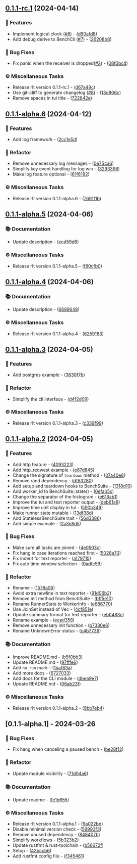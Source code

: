 ## [0.1.1-rc.1](https://github.com/wfxr/rlt/compare/v0.1.1-alpha.6..v0.1.1-rc.1) (2024-04-14)

### 🚀 Features

- Implement logical clock ([#6](https://github.com/wfxr/rlt/issues/6)) - ([d90afd8](https://github.com/wfxr/rlt/commit/d90afd833490de50de9aae82b6cb01cf456a3290))
- Add debug derive to BenchCli ([#7](https://github.com/wfxr/rlt/issues/7)) - ([26208b8](https://github.com/wfxr/rlt/commit/26208b8939907ebd079b1b6e267979c76e610146))

### 🐛 Bug Fixes

- Fix panic when the receiver is dropped([#2](https://github.com/wfxr/rlt/issues/2)) - ([08f0bcd](https://github.com/wfxr/rlt/commit/08f0bcd94a19e819522a19ad69b50e04ba830ab7))

### ⚙️ Miscellaneous Tasks

- Release rlt version 0.1.1-rc.1 - ([d67a49c](https://github.com/wfxr/rlt/commit/d67a49c9989acd7cbe392f01e9230fd1f0241bce))
- Use git-cliff to generate changelog ([#8](https://github.com/wfxr/rlt/issues/8)) - ([13d806c](https://github.com/wfxr/rlt/commit/13d806cb4a3c63db09e93735d2fbcf785ed9d22e))
- Remove spaces in tui title - ([722842e](https://github.com/wfxr/rlt/commit/722842ec9e25e11de45c6de24482ed5cf94ee4c0))

## [0.1.1-alpha.6](https://github.com/wfxr/rlt/compare/v0.1.1-alpha.5..v0.1.1-alpha.6) (2024-04-12)

### 🚀 Features

- Add log framework - ([2cc1e5d](https://github.com/wfxr/rlt/commit/2cc1e5d525875df48969837e1f75d490bf4238f0))

### 🚜 Refactor

- Remove unnecessary log messages - ([0e754a6](https://github.com/wfxr/rlt/commit/0e754a6488d33a639aa7fafd48754bd0c0d145f8))
- Simplify key event handling for log win - ([3293398](https://github.com/wfxr/rlt/commit/329339877908c579bb41932f5f1d8d855bffbd1f))
- Make log feature optional - ([61f6182](https://github.com/wfxr/rlt/commit/61f6182039274ef9893ca5eaf639a77b404c8d54))

### ⚙️ Miscellaneous Tasks

- Release rlt version 0.1.1-alpha.6 - ([7691f1b](https://github.com/wfxr/rlt/commit/7691f1b2d3d265c58d81477d5d07869fb6dd9021))

## [0.1.1-alpha.5](https://github.com/wfxr/rlt/compare/v0.1.1-alpha.4..v0.1.1-alpha.5) (2024-04-06)

### 📚 Documentation

- Update description - ([ecd59d6](https://github.com/wfxr/rlt/commit/ecd59d606cd97dc10091a883d707b7b2964ff766))

### ⚙️ Miscellaneous Tasks

- Release rlt version 0.1.1-alpha.5 - ([f80cfb0](https://github.com/wfxr/rlt/commit/f80cfb0e372d7ce5fa2c86910a5dcea0e79c1ab3))

## [0.1.1-alpha.4](https://github.com/wfxr/rlt/compare/v0.1.1-alpha.3..v0.1.1-alpha.4) (2024-04-06)

### 📚 Documentation

- Update description - ([6689648](https://github.com/wfxr/rlt/commit/66896482cd11998c32b39aa66b7bdf1b81f3573d))

### ⚙️ Miscellaneous Tasks

- Release rlt version 0.1.1-alpha.4 - ([6259163](https://github.com/wfxr/rlt/commit/62591631dd09d4a042262a0cc89af416df7b818d))

## [0.1.1-alpha.3](https://github.com/wfxr/rlt/compare/v0.1.1-alpha.2..v0.1.1-alpha.3) (2024-04-05)

### 🚀 Features

- Add postgres example - ([3830f7b](https://github.com/wfxr/rlt/commit/3830f7b6db2c980041fac9c6516f05fd8df1f99f))

### 🚜 Refactor

- Simplify the cli interface - ([d4f2d09](https://github.com/wfxr/rlt/commit/d4f2d09caa45dd15dca8eab7898db5b15131d660))

### ⚙️ Miscellaneous Tasks

- Release rlt version 0.1.1-alpha.3 - ([c339f99](https://github.com/wfxr/rlt/commit/c339f99739ed9ae461ab3ae94d21fdd8bea59f72))

## [0.1.1-alpha.2](https://github.com/wfxr/rlt/compare/v0.1.1-alpha.1..v0.1.1-alpha.2) (2024-04-05)

### 🚀 Features

- Add http feature - ([4093223](https://github.com/wfxr/rlt/commit/40932231c90ea406d75d0d78c5821c967b2ccfe7))
- Add http_reqwest example - ([e87d845](https://github.com/wfxr/rlt/commit/e87d8452b79e61bc6e7ad1bad21b33733ff67660))
- Change the signature of `teardown` method - ([07a40e8](https://github.com/wfxr/rlt/commit/07a40e82da28e9ff1d2c9192b09d9afa1797091f))
- Remove rand dependency - ([df63280](https://github.com/wfxr/rlt/commit/df632806437481cafe4ed421a159efbbe60004db))
- Add setup and teardown hooks to BenchSuite - ([1318d10](https://github.com/wfxr/rlt/commit/1318d10d47dc22cd336ced57f418ff0527489b5f))
- Add worker_id to BenchSuite::state() - ([0efab5c](https://github.com/wfxr/rlt/commit/0efab5c467763e3b449d57b2eddbcaab2e47994c))
- Change the separator of the histogram - ([e616ab1](https://github.com/wfxr/rlt/commit/e616ab1f0092bfd5607661c0ee9baaf6340fced4))
- Improve the tui and text reporter output - ([deb61a8](https://github.com/wfxr/rlt/commit/deb61a8e61ee546bd67f5c3313663c99111cafeb))
- Improve time unit display in tui - ([590b349](https://github.com/wfxr/rlt/commit/590b349f17617a3021aa60fd3ef35ac25ce410cb))
- Make runner state mutable - ([13df38d](https://github.com/wfxr/rlt/commit/13df38db5dfc890a7e5a6e0479884cd94d675ccf))
- Add StatelessBenchSuite trait - ([56d3386](https://github.com/wfxr/rlt/commit/56d3386fd728f24296c74f4943f1311affeca3e6))
- Add simple example - ([2a3e8d5](https://github.com/wfxr/rlt/commit/2a3e8d54256c4fc21c168ca234d3e49509a53a97))

### 🐛 Bug Fixes

- Make sure all tasks are joined - ([4e0503c](https://github.com/wfxr/rlt/commit/4e0503c1a51dd0c7a2d7cbb1c0108e559143e3c0))
- Fix hang in case iterations reached first - ([5028a70](https://github.com/wfxr/rlt/commit/5028a705a2a79b9f6cd37b1a035927488204a278))
- Fix indent for text reporter - ([a179715](https://github.com/wfxr/rlt/commit/a17971551a687509442b72afb29d46d99a349250))
- Fix auto time window selection - ([0adfc59](https://github.com/wfxr/rlt/commit/0adfc5942a2180e2af387a42c5a459b813aed00d))

### 🚜 Refactor

- Rename - ([1578a06](https://github.com/wfxr/rlt/commit/1578a067bea0578dd79f2d119af8f1899d7b7bba))
- Avoid extra newline in text reporter - ([91d06b2](https://github.com/wfxr/rlt/commit/91d06b242228db612e10297557fe507b1283b3cd))
- Remove init method from BenchSuite - ([bff5e10](https://github.com/wfxr/rlt/commit/bff5e10a4f5e9b0e46cbc843112cdb0bbc5907b4))
- Rename RunnerState to WorkerInfo - ([e686770](https://github.com/wfxr/rlt/commit/e686770343f7ebae33c4b0e643e8bc399c03f9c4))
- Use JoinSet instead of Vec<JoinHandle> - ([4cf851e](https://github.com/wfxr/rlt/commit/4cf851e38d02f24a6b58a3f2312764c112015132))
- Update summary format for text reporter - ([eb0483c](https://github.com/wfxr/rlt/commit/eb0483caec147c04e6a87448dd8f68ca747f6575))
- Rename example - ([eead358](https://github.com/wfxr/rlt/commit/eead358d75a3734379d5fcd643f2cc685a312265))
- Remove unnecessary init function - ([b7380e6](https://github.com/wfxr/rlt/commit/b7380e6fa321faa0a53f9d86f6b674fa900a8643))
- Rename UnknownError status - ([c4b7739](https://github.com/wfxr/rlt/commit/c4b773929bfd77ec9cc3adb71dc16ec65faa4845))

### 📚 Documentation

- Improve README.md - ([b5f0bb3](https://github.com/wfxr/rlt/commit/b5f0bb3ae702db97dfb67852d2a005fcb895a058))
- Update README.md - ([97fffe6](https://github.com/wfxr/rlt/commit/97fffe60e5d26a37a076d87f64a34d1a4383d108))
- Add `no_run` mark - ([1baf83a](https://github.com/wfxr/rlt/commit/1baf83a75a362b45d957b478895c1f24d62a6435))
- Add more docs - ([6727033](https://github.com/wfxr/rlt/commit/672703349b5e5dea8aafa21c2b85a0d506fe7ec6))
- Add docs for the CLI module - ([dbea9e7](https://github.com/wfxr/rlt/commit/dbea9e7b17f2ac186f49be0871e6dae3927412a4))
- Update README.md - ([06ab23f](https://github.com/wfxr/rlt/commit/06ab23f7ecde17e8f22c7a184be17450154a8371))

### ⚙️ Miscellaneous Tasks

- Release rlt version 0.1.1-alpha.2 - ([9bb7eb4](https://github.com/wfxr/rlt/commit/9bb7eb4204d57e4e8d2f7260bf71e9f57176f275))

## [0.1.1-alpha.1] - 2024-03-26

### 🐛 Bug Fixes

- Fix hang when canceling a paused bench - ([be28f12](https://github.com/wfxr/rlt/commit/be28f1229ce03df50a423ad705c4cac4ebd4d846))

### 🚜 Refactor

- Update module visibility - ([71d04a6](https://github.com/wfxr/rlt/commit/71d04a644c9dacf340aa8e63ae91a497c9fc3515))

### 📚 Documentation

- Update readme - ([fe1b655](https://github.com/wfxr/rlt/commit/fe1b655b8ee283d7d26d881f6af937a29c0e0215))

### ⚙️ Miscellaneous Tasks

- Release rlt version 0.1.1-alpha.1 - ([9a022bd](https://github.com/wfxr/rlt/commit/9a022bd0ffff84d686681c72c3fd3bf6c15f817a))
- Disable minimal version check - ([59993f3](https://github.com/wfxr/rlt/commit/59993f33efd6767e6f054acc6295e75dc9a36ac1))
- Remove unused dependency - ([848407b](https://github.com/wfxr/rlt/commit/848407bb5ef1623d3f22d4062b0d5b9645466a28))
- Simplify workflows - ([5b323b2](https://github.com/wfxr/rlt/commit/5b323b24e24d3fd01d17604b017ff6cc68504df8))
- Update rustfmt & rust-toolchain - ([b56672f](https://github.com/wfxr/rlt/commit/b56672f5bf9770eca11300d624303ad646014dee))
- Setup - ([43bccb6](https://github.com/wfxr/rlt/commit/43bccb61b7d996827a6dc07b92453080594e66da))
- Add rustfmt config file - ([f345461](https://github.com/wfxr/rlt/commit/f3454616a42a870d71853abb15aa7ddd52bede72))

<!-- generated by git-cliff -->
